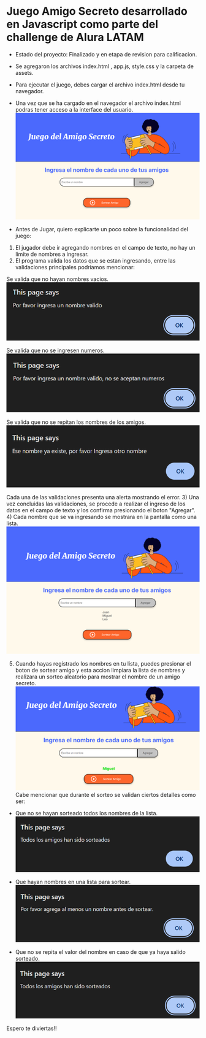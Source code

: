 <h1> Juego Amigo Secreto desarrollado en Javascript como parte del challenge de Alura LATAM </h1>

- Estado del proyecto: Finalizado y en etapa de revision para calificacion.

- Se agregaron los archivos index.html , app.js, style.css y la carpeta de assets.
  
- Para ejecutar el juego, debes cargar el archivo index.html desde tu navegador.

- Una vez que se ha cargado en el navegador el archivo index.html podras tener acceso a la interface del usuario.
![Imagen de entrada](amigo1.png)
  
- Antes de Jugar, quiero explicarte un poco sobre la funcionalidad del juego:
1) El jugador debe ir agregando nombres en el campo de texto, no hay un limite de nombres a ingresar.
2) El programa valida los datos que se estan ingresando, entre las validaciones principales podriamos mencionar:

Se valida que no hayan nombres vacios.
![Imagen de error1](amigo2.png)


Se valida que no se ingresen numeros.
![Imagen de error2](amigo3.png)     


Se valida que no se repitan los nombres de los amigos.
![Imagen de error3](amigo4.png)

Cada una de las validaciones presenta una alerta mostrando el error.
3) Una vez concluidas las validaciones, se procede a realizar el ingreso de los datos en el campo de texto y los confirma presionando el boton "Agregar".
4) Cada nombre que se va ingresando se mostrara en la pantalla como una lista.
![Imagen de lista](amigo5.png) 

5) Cuando hayas registrado los nombres en tu lista, puedes presionar el boton de sortear amigo y esta accion limpiara la lista de nombres y realizara
    un sorteo aleatorio para mostrar el nombre de un amigo secreto.
 ![Imagen del Sorteo](amigo7.png) 
Cabe mencionar que durante el sorteo se validan ciertos detalles como ser:
- Que no se hayan sorteado todos los nombres de la lista.
![Imagen de error7](amigo8.png)
  
- Que hayan nombres en una lista para sortear.
![Imagen de error6](amigo6.png)  

- Que no se repita el valor del nombre en caso de que ya haya salido sorteado.
![Imagen de error8](amigo9.png)
     
Espero te diviertas!!     
    
 

